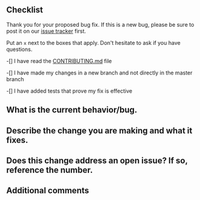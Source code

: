 ## Checklist 

Thank you for your proposed bug fix. If this is a new bug, please be sure to post it on our [issue tracker](https://github.com/thegetty/quire/issues/new?assignees=erin-cecele%2Cgeealbers&labels=bug&template=bug_report.yaml_) first.  

Put an `x` next to the boxes that apply. Don't hesitate to ask if you have questions. 

-[] I have read the [CONTRIBUTING.md](https://github.com/thegetty/quire/blob/main/CONTRIBUTING.md) file

-[] I have made my changes in a new branch and not directly in the master branch

-[] I have added tests that prove my fix is effective

## What is the current behavior/bug.


## Describe the change you are making and what it fixes. 


## Does this change address an open issue? If so, reference the number. 


## Additional comments
